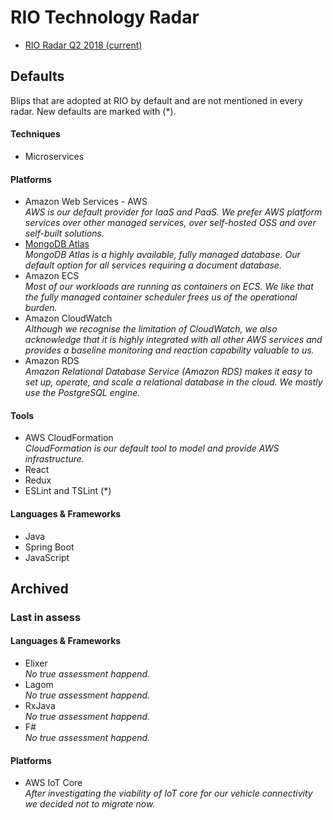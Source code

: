 # RIO Technology Radar

* [RIO Radar Q2 2018 (current)](https://radar.thoughtworks.com/?sheetId=https%3A%2F%2Fraw.githubusercontent.com%2Frio-cloud%2Ftech-radar%2Fmaster%2FRIO%2520Radar%2520Q2%25202018.csv)


## Defaults
Blips that are adopted at RIO by default and are not mentioned in every radar. New defaults are marked with (*).

#### Techniques
* Microservices

#### Platforms
* Amazon Web Services - AWS
*<br/>AWS is our default provider for IaaS and PaaS. We prefer AWS platform services over other managed services, over self-hosted OSS and over self-built solutions.*
* [MongoDB Atlas](https://www.mongodb.com/cloud/atlas)
*<br/>MongoDB Atlas is a highly available, fully managed database. Our default option for all services requiring a document database.*
* Amazon ECS
*<br/>Most of our workloads are running as containers on ECS. We like that the fully managed container scheduler frees us of the operational burden.*   
* Amazon CloudWatch
*<br/>Although we recognise the limitation of CloudWatch, we also acknowledge that it is highly integrated with all other AWS services and provides a baseline monitoring and reaction capability valuable to us.* 
* Amazon RDS
*<br/>Amazon Relational Database Service (Amazon RDS) makes it easy to set up, operate, and scale a relational database in the cloud. We mostly use the PostgreSQL engine.*

#### Tools
* AWS CloudFormation
*<br/>CloudFormation is our default tool to model and provide AWS infrastructure.*
* React
* Redux
* ESLint and TSLint (*)

#### Languages & Frameworks
* Java
* Spring Boot
* JavaScript

## Archived

### Last in assess

#### Languages & Frameworks
* Elixer
*<br/>No true assessment happend.*
* Lagom
*<br/>No true assessment happend.*
* RxJava
*<br/>No true assessment happend.*
* F#
*<br/>No true assessment happend.*

#### Platforms
* AWS IoT Core
*<br/>After investigating the viability of IoT core for our vehicle connectivity we decided not to migrate now.*
